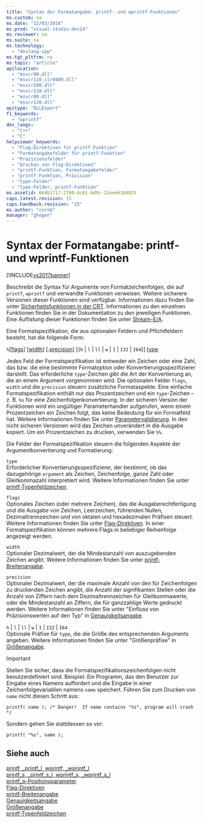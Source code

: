 ```yaml
---
title: "Syntax der Formatangabe: printf- und wprintf-Funktionen"
ms.custom: na
ms.date: "12/03/2016"
ms.prod: "visual-studio-dev14"
ms.reviewer: na
ms.suite: na
ms.technology: 
  - "devlang-cpp"
ms.tgt_pltfrm: na
ms.topic: "article"
apilocation: 
  - "msvcr90.dll"
  - "msvcr110_clr0400.dll"
  - "msvcr100.dll"
  - "msvcr110.dll"
  - "msvcr80.dll"
  - "msvcr120.dll"
apitype: "DLLExport"
f1_keywords: 
  - "wprintf"
dev_langs: 
  - "C++"
  - "C"
helpviewer_keywords: 
  - "Flag-Direktiven für printf-Funktion"
  - "Formatangabefelder für printf-Funktion"
  - "Präzisionsfelder"
  - "Drucken von Flag-Direktiven"
  - "printf-Funktion, Formatangabefelder"
  - "printf-Funktion, Präzision"
  - "type-Felder"
  - "type-Felder, printf-Funktion"
ms.assetid: 664b1717-2760-4c61-bd9c-22eee618d825
caps.latest.revision: 15
caps.handback.revision: "15"
ms.author: "corob"
manager: "ghogen"
---
```

# Syntax der Formatangabe: printf- und wprintf-Funktionen
[!INCLUDE[vs2017banner](../assembler/inline/includes/vs2017banner.md)]

Beschreibt die Syntax für Argumente von Formatzeichenfolgen, die auf `printf`, `wprintf` und verwandte Funktionen verweisen.  Weitere sicherere Versionen dieser Funktionen sind verfügbar. Informationen dazu finden Sie unter  [Sicherheitsfunktionen in der CRT](../c-runtime-library/security-features-in-the-crt.md).  Informationen zu den einzelnen Funktionen finden Sie in der Dokumentation zu den jeweiligen Funktionen.  Eine Auflistung dieser Funktionen finden Sie unter [Stream\-E\/A](../c-runtime-library/stream-i-o.md).  
  
 Eine Formatspezifikation, die aus optionalen Feldern und Pflichtfeldern besteht, hat die folgende Form:  
  
 `%`\[[flags](../c-runtime-library/flag-directives.md)\] \[[width](../c-runtime-library/printf-width-specification.md)\] \[**.**[precision](../c-runtime-library/precision-specification.md)\] \[{`h` &#124; `l` &#124; `ll` &#124; `w` &#124; `I` &#124; `I32` &#124; `I64`}\] [type](../c-runtime-library/printf-type-field-characters.md)  
  
 Jedes Feld der Formatspezifikation ist entweder ein Zeichen oder eine Zahl, das bzw. die eine bestimmte Formatoption oder Konvertierungsspezifizierer darstellt.  Das erforderliche `type`\-Zeichen gibt die Art der Konvertierung an, die an einem Argument vorgenommen wird.  Die optionalen Felder `flags`, `width` und die `precision` steuern zusätzliche Formataspekte.  Eine einfache Formatspezifikation enthält nur das Prozentzeichen und ein `type`\-Zeichen – z. B. `%s` für eine Zeichenfolgenkonvertierung.  In der sicheren Version der Funktionen wird ein ungültiger Parameterhandler aufgerufen, wenn einem Prozentzeichen ein Zeichen folgt, das keine Bedeutung für ein Formatfeld hat.  Weitere Informationen finden Sie unter [Parametervalidierung](../c-runtime-library/parameter-validation.md).  In den nicht sicheren Versionen wird das Zeichen unverändert in die Ausgabe kopiert.  Um ein Prozentzeichen zu drucken, verwenden Sie `%%`.  
  
 Die Felder der Formatspezifikation steuern die folgenden Aspekte der Argumentkonvertierung und Formatierung:  
  
 `type`  
 Erforderlicher Konvertierungsspezifizierer, der bestimmt, ob das dazugehörige `argument` als Zeichen, Zeichenfolge, ganze Zahl oder Gleitkommazahl interpretiert wird.  Weitere Informationen finden Sie unter [printf\-Typenfeldzeichen](../c-runtime-library/printf-type-field-characters.md).  
  
 `flags`  
 Optionales Zeichen \(oder mehrere Zeichen\), das die Ausgaberechtfertigung und die Ausgabe von Zeichen, Leerzeichen, führenden Nullen, Dezimaltrennzeichen und von oktalen und hexadezimalen Präfixen steuert.  Weitere Informationen finden Sie unter [Flag\-Direktiven](../c-runtime-library/flag-directives.md).  In einer Formatspezifikation können mehrere Flags in beliebiger Reihenfolge angezeigt werden.  
  
 `width`  
 Optionaler Dezimalwert, der die Mindestanzahl von auszugebenden Zeichen angibt.  Weitere Informationen finden Sie unter [printf\-Breitenangabe](../c-runtime-library/printf-width-specification.md).  
  
 `precision`  
 Optionaler Dezimalwert, der die maximale Anzahl von den für Zeichenfolgen zu druckenden Zeichen angibt, die Anzahl der signifikanten Stellen oder die Anzahl von Ziffern nach dem Dezimaltrennzeichen für Gleitkommawerte, oder die Mindestanzahl an Ziffern, die für ganzzahlige Werte gedruckt werden.  Weitere Informationen finden Sie unter "Einfluss von Präzisionswerten auf den Typ" in [Genauigkeitsangabe](../c-runtime-library/precision-specification.md).  
  
 `h` &#124; `l` &#124; `ll` &#124; `w` &#124; `I` &#124; `I32` &#124; `I64`  
 Optionale Präfixe für `type`, die die Größe des entsprechenden Arguments angeben.  Weitere Informationen finden Sie unter "Größenpräfixe" in [Größenangabe](../c-runtime-library/size-specification.md).  
  
> [!IMPORTANT]
>  Stellen Sie sicher, dass die Formatspezifikationszeichenfolgen nicht benutzerdefiniert sind.  Beispiel: Ein Programm, das den Benutzer zur Eingabe eines Namens auffordert und die Eingabe in einer Zeichenfolgevariablen namens `name` speichert.  Führen Sie zum Drucken von `name` nicht diesen Schritt aus:  
>   
>  `printf( name ); /* Danger!  If name contains "%s", program will crash */`  
>   
>  Sondern gehen Sie stattdessen so vor:  
>   
>  `printf( "%s", name );`  
  
## Siehe auch  
 [printf, \_printf\_l, wprintf, \_wprintf\_l](../c-runtime-library/reference/printf-printf-l-wprintf-wprintf-l.md)   
 [printf\_s, \_printf\_s\_l, wprintf\_s, \_wprintf\_s\_l](../c-runtime-library/reference/printf-s-printf-s-l-wprintf-s-wprintf-s-l.md)   
 [printf\_p\-Positionsparameter](../c-runtime-library/printf-p-positional-parameters.md)   
 [Flag\-Direktiven](../c-runtime-library/flag-directives.md)   
 [printf\-Breitenangabe](../c-runtime-library/printf-width-specification.md)   
 [Genauigkeitsangabe](../c-runtime-library/precision-specification.md)   
 [Größenangabe](../c-runtime-library/size-specification.md)   
 [printf\-Typenfeldzeichen](../c-runtime-library/printf-type-field-characters.md)